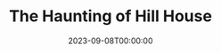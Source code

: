 ---
title: The Haunting of Hill House
date: 2023-09-08T00:00:00
opening_date: 1986-11-28
closing_date: 1986-12-13
layout: productions
program:
Theatre: Theatre Jacksonville
Venue: Little Theatre
cast:
- Eleanor Vance: Juanita Pendergraft
- Mrs. Dudley: Susan Rich Carcaba
- Theodora: Cynthia Wooden Kimball
- Dr. Montague: Richard Herren
- Luke Sanderson: Richard Fair
- Mrs. Montague: Elizabeth Turner
- Arthur Parker: John Carcaba
crew:
- Artistic Director: Robert Arleigh White
- Scenic & Lighting Design: Hal D. Henderson
- Stage Manager: Norma Ashley
- Lighting Technician: Don Peterson
- Sound Technician: Arnold March
- Costume Coordinator:
  - Cooke Bohla
  - Joyce Chuhran
- Properties Coordinator: Elizabeth Turner
- Set Construction:
  - Norma Ashley
  - John Durante
  - Shyla Henderson
  - Arnold March
  - Massey Owens
  - Gloria Pepe
  - Don Peterson
  - Bobbie Stillson
  - Cindy Stillson
  - Dwight Stillson
  - Mark Thill
  - Craig Kassen
- Marque: Tom Hehn
orchestra:
---